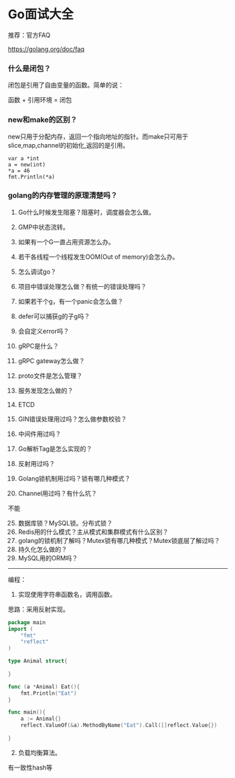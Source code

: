 # Go面试大全

推荐：官方FAQ

https://golang.org/doc/faq

### 什么是闭包？

闭包是引用了自由变量的函数。简单的说：

函数 + 引用环境 = 闭包

### new和make的区别？

new只用于分配内存，返回一个指向地址的指针。而make只可用于slice,map,channel的初始化,返回的是引用。

```
var a *int
a = new(int)
*a = 46
fmt.Println(*a)
```



### golang的内存管理的原理清楚吗？



1. Go什么时候发生阻塞？阻塞时，调度器会怎么做。

2. GMP中状态流转。

3. 如果有一个G一直占用资源怎么办。

4. 若干各线程一个线程发生OOM(Out of memory)会怎么办。

5. 怎么调试go？

6. 项目中错误处理怎么做？有统一的错误处理吗？

   

   

   

7. 如果若干个g，有一个panic会怎么做？

8. defer可以捕获g的子g吗？

9. 会自定义error吗？

10. gRPC是什么？

11. gRPC gateway怎么做？

12. proto文件是怎么管理？

13. 服务发现怎么做的？

14. ETCD

15. GIN错误处理用过吗？怎么做参数校验？

16. 中间件用过吗？

17. Go解析Tag是怎么实现的？

18. 反射用过吗？

19. Golang锁机制用过吗？锁有哪几种模式？

20. Channel用过吗？有什么坑？

不能

25. 数据库锁？MySQL锁。分布式锁？
26. Redis用的什么模式？主从模式和集群模式有什么区别？
27. golang的锁机制了解吗？Mutex锁有哪几种模式？Mutex锁底层了解过吗？
28. 持久化怎么做的？
29. MySQL用的ORM吗？

---

编程：

1. 实现使用字符串函数名，调用函数。

思路：采用反射实现。

```go
package main
import (
	"fmt"
    "reflect"
)

type Animal struct{
    
}

func (a *Animal) Eat(){
    fmt.Println("Eat")
}

func main(){
    a := Animal{}
    reflect.ValueOf(&a).MethodByName("Eat").Call([]reflect.Value{})
    
}
```



2. 负载均衡算法。

有一致性hash等





